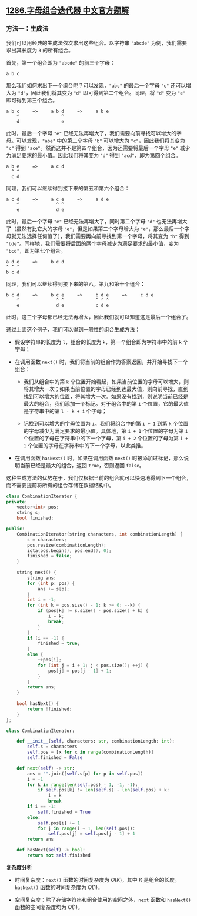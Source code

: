 ## [1286.字母组合迭代器 中文官方题解](https://leetcode.cn/problems/iterator-for-combination/solutions/100000/zi-mu-zu-he-die-dai-qi-by-leetcode-solution)
### 方法一：生成法

我们可以用经典的生成法依次求出这些组合。以字符串 `"abcde"` 为例，我们需要求出其长度为 `3` 的所有组合。

首先，第一个组合即为 `"abcde"` 的前三个字母：

```
a b c
```

那么我们如何求出下一个组合呢？可以发现，`"abc"` 的最后一个字母 `"c"` 还可以增大为 `"d"`，因此我们将其变为 `"d"` 即可得到第二个组合。同理，将 `"d"` 变为 `"e"` 即可得到第三个组合。

```
a b c     =>     a b d     =>     a b e
    ^                ^
    d                e
```

此时，最后一个字母 `"e"` 已经无法再增大了，我们需要向前寻找可以增大的字母。可以发现，`"abe"` 中的第二个字母 `"b"` 可以增大为 `"c"`，因此我们将其变为 `"c"` 得到 `"ace"`。然而这并不是第四个组合，因为还需要将最后一个字母 `"e"` 减少为满足要求的最小值。因此我们将其变为 `"d"` 得到 `"acd"`，即为第四个组合。

```
a b e     =>     a c d
  ^ ^
  c d
```

同理，我们可以继续得到接下来的第五和第六个组合：

```
a c d     =>     a c e     =>     a d e
    ^              ^ ^
    e              d e
```

此时，最后一个字母 `"e"` 已经无法再增大了，同时第二个字母 `"d"` 也无法再增大了（虽然有比它大的字母 `"e"`，但是如果第二个字母增大为 `"e"`，那么最后一个字母就无法选择任何值了），我们需要再向前寻找到第一个字母，将其变为 `"b"` 得到 `"bde"`。同样地，我们需要将后面的两个字母减少为满足要求的最小值，变为 `"bcd"`，即为第七个组合。

```
a d e     =>     b c d
^ ^ ^
b c d
```

同理，我们可以继续得到接下来的第八，第九和第十个组合：

```
b c d     =>     b c e     =>     b d e     =>     c d e
    ^              ^ ^            ^ ^ ^
    e              d e            c d e
```

此时，这三个字母都已经无法再增大，因此我们就可以知道这是最后一个组合了。

通过上面这个例子，我们可以得到一般性的组合生成方法：

- 假设字符串的长度为 `l`，组合的长度为 `k`，第一个组合即为字符串中的前 `k` 个字母；

- 在调用函数 `next()` 时，我们将当前的组合作为答案返回，并开始寻找下一个组合：

  - 我们从组合中的第 `k` 个位置开始看起，如果当前位置的字母可以增大，则将其增大一次；如果当前位置的字母已经到达最大值，则向前寻找，直到找到可以增大的位置，将其增大一次。如果没有找到，则说明当前已经是最大的组合，我们添加一个标记。对于组合中的第 `i` 个位置，它的最大值是字符串中的第 `l - k + i` 个字母；

  - 记找到可以增大的字母位置为 `i`。我们将组合中的第 `i + 1` 到第 `k` 个位置的字母减少为满足要求的最小值。具体地，第 `i + 1` 个位置的字母为第 `i` 个位置的字母在字符串中的下一个字母，第 `i + 2` 个位置的字母为第 `i + 1` 个位置的字母在字符串中的下一个字母，以此类推。

- 在调用函数 `hasNext()` 时，如果在调用函数 `next()` 时被添加过标记，那么说明当前已经是最大的组合，返回 `true`，否则返回 `false`。

这种生成方法的优势在于，我们仅根据当前的组合就可以快速地得到下一个组合，而不需要提前将所有的组合存储在数据结构中。

```C++ [sol1-C++]
class CombinationIterator {
private:
    vector<int> pos;
    string s;
    bool finished;

public:
    CombinationIterator(string characters, int combinationLength) {
        s = characters;
        pos.resize(combinationLength);
        iota(pos.begin(), pos.end(), 0);
        finished = false;
    }
    
    string next() {
        string ans;
        for (int p: pos) {
            ans += s[p];
        }
        int i = -1;
        for (int k = pos.size() - 1; k >= 0; --k) {
            if (pos[k] != s.size() - pos.size() + k) {
                i = k;
                break;
            }
        }
        if (i == -1) {
            finished = true;
        }
        else {
            ++pos[i];
            for (int j = i + 1; j < pos.size(); ++j) {
                pos[j] = pos[j - 1] + 1;
            }
        }
        return ans;
    }
    
    bool hasNext() {
        return !finished;
    }
};
```

```Python [sol1-Python3]
class CombinationIterator:

    def __init__(self, characters: str, combinationLength: int):
        self.s = characters
        self.pos = [x for x in range(combinationLength)]
        self.finished = False

    def next(self) -> str:
        ans = "".join([self.s[p] for p in self.pos])
        i = -1
        for k in range(len(self.pos) - 1, -1, -1):
            if self.pos[k] != len(self.s) - len(self.pos) + k:
                i = k
                break
        if i == -1:
            self.finished = True
        else:
            self.pos[i] += 1
            for j in range(i + 1, len(self.pos)):
                self.pos[j] = self.pos[j - 1] + 1
        return ans

    def hasNext(self) -> bool:
        return not self.finished
```

**复杂度分析**

- 时间复杂度：`next()` 函数的时间复杂度为 $O(K)$，其中 $K$ 是组合的长度。`hasNext()` 函数的时间复杂度为 $O(1)$。

- 空间复杂度：除了存储字符串和组合使用的空间之外，`next` 函数和 `hasNext()` 函数的空间复杂度均为 $O(1)$。